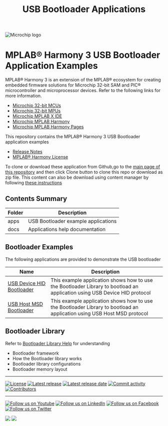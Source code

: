 ﻿---
title: USB Bootloader Applications
has_children: true
has_toc: false
nav_order: 1
---

![Microchip logo](https://raw.githubusercontent.com/wiki/Microchip-MPLAB-Harmony/Microchip-MPLAB-Harmony.github.io/images/microchip_logo.png)

# MPLAB® Harmony 3 USB Bootloader Application Examples

MPLAB® Harmony 3 is an extension of the MPLAB® ecosystem for creating
embedded firmware solutions for Microchip 32-bit SAM and PIC® microcontroller
and microprocessor devices. Refer to the following links for more information.

- [Microchip 32-bit MCUs](https://www.microchip.com/design-centers/32-bit)
- [Microchip 32-bit MPUs](https://www.microchip.com/design-centers/32-bit-mpus)
- [Microchip MPLAB X IDE](https://www.microchip.com/mplab/mplab-x-ide)
- [Microchip MPLAB Harmony](https://www.microchip.com/mplab/mplab-harmony)
- [Microchip MPLAB Harmony Pages](https://microchip-mplab-harmony.github.io/)

This repository contains the MPLAB® Harmony 3 USB Bootloader application examples

- [Release Notes](release_notes.md)
- [MPLAB® Harmony License](mplab_harmony_license.md)

To clone or download these application from Github,go to the [main page of this repository](https://github.com/Microchip-MPLAB-Harmony/bootloader_apps_usb) and then click Clone button to clone this repo or download as zip file. This content can also be download using content manager by following [these instructions](https://github.com/Microchip-MPLAB-Harmony/contentmanager/wiki)

## Contents Summary

| Folder     | Description                             |
| ---        | ---                                     |
| apps       | USB Bootloader example applications    |
| docs       | Applications help documentation         |


## Bootloader Examples

The following applications are provided to demonstrate the USB bootloader

| Name                                                                  | Description                                                       |
| ---------                                                             | -----------                                                       |
| [USB Device HID Bootloader](apps/usb_device_hid_bootloader/readme.md) | This example application shows how to use the Bootloader Library to bootload an application using USB Device HID protocol |
| [USB Host MSD Bootloader](apps/usb_host_msd_bootloader/readme.md)     | This example application shows how to use the Bootloader Library to bootload an application using USB Host MSD protocol |


## Bootloader Library

Refer to [Bootloader Library Help](https://microchip-mplab-harmony.github.io/bootloader) for understanding
- Bootloader framework
- How the Bootloader library works
- Bootloader library configurations
- Bootloader memory layout

____

[![License](https://img.shields.io/badge/license-Harmony%20license-orange.svg)](https://github.com/Microchip-MPLAB-Harmony/bootloader_apps_usb/blob/master/mplab_harmony_license.md)
[![Latest release](https://img.shields.io/github/release/Microchip-MPLAB-Harmony/bootloader_apps_usb.svg)](https://github.com/Microchip-MPLAB-Harmony/bootloader_apps_usb/releases/latest)
[![Latest release date](https://img.shields.io/github/release-date/Microchip-MPLAB-Harmony/bootloader_apps_usb.svg)](https://github.com/Microchip-MPLAB-Harmony/bootloader_apps_usb/releases/latest)
[![Commit activity](https://img.shields.io/github/commit-activity/y/Microchip-MPLAB-Harmony/bootloader_apps_usb.svg)](https://github.com/Microchip-MPLAB-Harmony/bootloader_apps_usb/graphs/commit-activity)
[![Contributors](https://img.shields.io/github/contributors-anon/Microchip-MPLAB-Harmony/bootloader_apps_usb.svg)]()

____

[![Follow us on Youtube](https://img.shields.io/badge/Youtube-Follow%20us%20on%20Youtube-red.svg)](https://www.youtube.com/user/MicrochipTechnology)
[![Follow us on LinkedIn](https://img.shields.io/badge/LinkedIn-Follow%20us%20on%20LinkedIn-blue.svg)](https://www.linkedin.com/company/microchip-technology)
[![Follow us on Facebook](https://img.shields.io/badge/Facebook-Follow%20us%20on%20Facebook-blue.svg)](https://www.facebook.com/microchiptechnology/)
[![Follow us on Twitter](https://img.shields.io/twitter/follow/MicrochipTech.svg?style=social)](https://twitter.com/MicrochipTech)

[![](https://img.shields.io/github/stars/Microchip-MPLAB-Harmony/bootloader_apps_usb.svg?style=social)]()
[![](https://img.shields.io/github/watchers/Microchip-MPLAB-Harmony/bootloader_apps_usb.svg?style=social)]()


